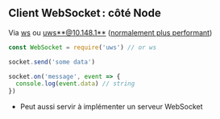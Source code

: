 ## Client WebSocket : côté Node

Via [ws](https://github.com/websockets/ws) ou [uws**@10.148.1**](https://github.com/uNetworking/uWebSockets) ([normalement plus performant](https://github.com/charlieduong94/uws-vs-ws-benchmark))

```js
const WebSocket = require('uws') // or ws

socket.send('some data')

socket.on('message', event => {
  console.log(event.data) // string
})
```

- Peut aussi servir à implémenter un serveur WebSocket
